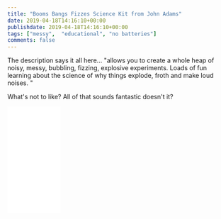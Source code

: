 ```yaml
---
title: "Booms Bangs Fizzes Science Kit from John Adams"
date: 2019-04-18T14:16:10+00:00
publishdate: 2019-04-18T14:16:10+00:00
tags: ["messy",  "educational", "no batteries"]
comments: false
--- 
```


The description says it all here... "allows you to create a whole heap of noisy, messy, bubbling, fizzing, explosive experiments.  Loads of fun learning about the science of why things explode, froth and make loud noises. "

What's not to like?  All of that sounds fantastic doesn't it?


<iframe style="width:120px;height:240px;" marginwidth="0" marginheight="0" scrolling="no" frameborder="0" src="//ws-eu.amazon-adsystem.com/widgets/q?ServiceVersion=20070822&OneJS=1&Operation=GetAdHtml&MarketPlace=GB&source=ss&ref=as_ss_li_til&ad_type=product_link&tracking_id=wwwcoldclimat-21&language=en_GB&marketplace=amazon&region=GB&placement=B0077OIYXC&asins=B0077OIYXC&linkId=c14cec2e4245919ac06cfc6b014f2958&show_border=true&link_opens_in_new_window=true"></iframe>

